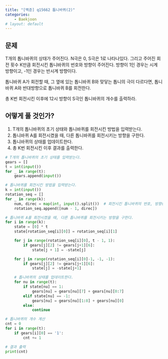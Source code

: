 ```yaml
---
title: "[백준] q15662 톱니바퀴(2)"
categories:
    - Baekjoon
# layout: default
---
```

문제
---

T개의 톱니바퀴의 상태가 주어진다. N극은 0, S극은 1로 나타나있다. 그리고 주어진 회전 횟수 K만큼 회전시킨 톱니바퀴의 번호와 방향이 주어진다. 방향이 1인 경우는 시계 방향이고, -1인 경우는 반시계 방향이다.

톱니바퀴 A가 회전할 때, 그 옆에 있는 톱니바퀴 B와 맞닿는 톱니의 극이 다르다면, 톱니바퀴 A와 반대방향으로 톱니바퀴 B를 회전한다.

총 K번 회전시킨 이후에 12시 방향이 S극인 톱니바퀴의 개수를 출력하라.

어떻게 풀 것인가?
---

1. T개의 톱니바퀴의 초기 상태와 톱니바퀴를 회전시킨 방법을 입력받는다.
2. 톱니바퀴 A를 회전시켰을 때, 다른 톱니바퀴를 회전시키는 방향을 구한다.
3. 톱니바퀴의 상태를 업데이트한다.
4. 총 K번 회전시킨 이후 결과를 출력한다.

```python
# T개의 톱니바퀴의 초기 상태를 입력받는다.
gears = []
t = int(input())
for _ in range(t):
    gears.append(input())

# 톱니바퀴를 회전시킨 방법을 입력받는다.
k = int(input())
rotation_seq = []
for _ in range(k):
    num, direc = map(int, input().split())  # 회전시킨 톱니바퀴의 번호, 방향(1: 시계 방향, -1: 반시계 방향)
    rotation_seq.append([num - 1, direc])

# 톱니바퀴 A를 회전시켰을 때, 다른 톱니바퀴를 회전시키는 방향을 구한다.
for i in range(k):
    state = [0] * t
    state[rotation_seq[i][0]] = rotation_seq[i][1]

    for j in range(rotation_seq[i][0], t - 1, 1):
        if gears[j][2] != gears[j+1][6]:
            state[j + 1] = -state[j]

    for j in range(rotation_seq[i][0]-1, -1, -1):
        if gears[j][2] != gears[j+1][6]:
            state[j] = -state[j+1]

    # 톱니바퀴의 상태를 업데이트한다.
    for nu in range(t):
        if state[nu] == 1:
            gears[nu] = gears[nu][7] + gears[nu][0:7]
        elif state[nu] == -1:
            gears[nu] = gears[nu][1:8] + gears[nu][0]
        else:
            continue

# 톱니바퀴의 개수 계산
cnt = 0
for i in range(t):
    if gears[i][0] == '1':
        cnt += 1

# 결과 출력
print(cnt)
```